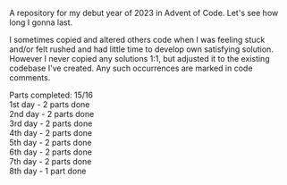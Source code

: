 A repository for my debut year of 2023 in Advent of Code. Let's see how long I gonna last.

I sometimes copied and altered others code when I was feeling stuck and/or felt rushed and had little time to develop own satisfying solution. However I never copied any solutions 1:1, but adjusted it to the existing codebase I've created. Any such occurrences are marked in code comments.

Parts completed: 15/16 <br>
1st day - 2 parts done <br>
2nd day - 2 parts done <br>
3rd day - 2 parts done <br>
4th day - 2 parts done <br>
5th day - 2 parts done <br>
6th day - 2 parts done <br>
7th day - 2 parts done <br>
8th day - 1 part done <br>